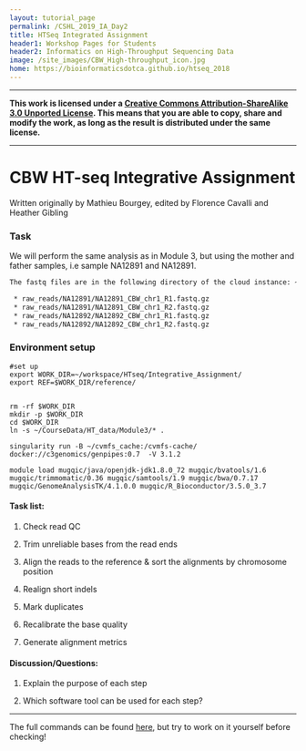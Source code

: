 ```yaml
---
layout: tutorial_page
permalink: /CSHL_2019_IA_Day2
title: HTSeq Integrated Assignment
header1: Workshop Pages for Students
header2: Informatics on High-Throughput Sequencing Data
image: /site_images/CBW_High-throughput_icon.jpg
home: https://bioinformaticsdotca.github.io/htseq_2018
---
```



-----------------------

**This work is licensed under a [Creative Commons Attribution-ShareAlike 3.0 Unported License](http://creativecommons.org/licenses/by-sa/3.0/deed.en_US). This means that you are able to copy, share and modify the work, as long as the result is distributed under the same license.**

-----------------------

# CBW HT-seq Integrative Assignment

 
Written originally by Mathieu Bourgey, edited by Florence Cavalli and Heather Gibling


### Task
We will perform the same analysis as in Module 3, but using the mother and father samples, i.e sample NA12891 and NA12891.

```bash
The fastq files are in the following directory of the cloud instance: ~/CourseData/HT_data/Module3/

 * raw_reads/NA12891/NA12891_CBW_chr1_R1.fastq.gz
 * raw_reads/NA12891/NA12891_CBW_chr1_R2.fastq.gz
 * raw_reads/NA12892/NA12892_CBW_chr1_R1.fastq.gz
 * raw_reads/NA12892/NA12892_CBW_chr1_R2.fastq.gz
```


### Environment setup

```
#set up
export WORK_DIR=~/workspace/HTseq/Integrative_Assignment/
export REF=$WORK_DIR/reference/


rm -rf $WORK_DIR
mkdir -p $WORK_DIR
cd $WORK_DIR
ln -s ~/CourseData/HT_data/Module3/* .

singularity run -B ~/cvmfs_cache:/cvmfs-cache/ docker://c3genomics/genpipes:0.7  -V 3.1.2

module load mugqic/java/openjdk-jdk1.8.0_72 mugqic/bvatools/1.6 mugqic/trimmomatic/0.36 mugqic/samtools/1.9 mugqic/bwa/0.7.17 mugqic/GenomeAnalysisTK/4.1.0.0 mugqic/R_Bioconductor/3.5.0_3.7
```

#### Task list:

1. Check read QC

2. Trim unreliable bases from the read ends

3. Align the reads to the reference & sort the alignments by chromosome position

4. Realign short indels

5. Mark duplicates

6. Recalibrate the base quality

7. Generate alignment metrics


#### Discussion/Questions:

1. Explain the purpose of each step

2. Which software tool can be used for each step? 


-----------------------

The full commands can be found [here](https://github.com/bioinformaticsdotca/CSHL_2019/blob/master/IntegratedAssignment_Day2/integrative_assigment_commands.sh), but try to work on it yourself before checking!



